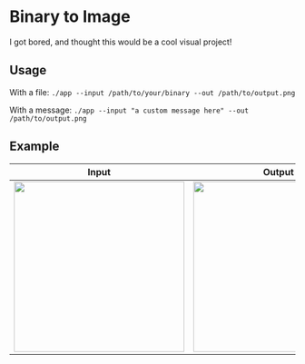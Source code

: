 # Binary to Image

I got bored, and thought this would be a cool visual project!

## Usage

With a file:
`./app --input /path/to/your/binary --out /path/to/output.png`

With a message:
`./app --input "a custom message here" --out /path/to/output.png`

## Example

| Input                                                                                                                             | Output                                                                                                                            |
| --------------------------------------------------------------------------------------------------------------------------------- | --------------------------------------------------------------------------------------------------------------------------------- |
| <img src="https://github.com/user-attachments/assets/7703da84-9e80-4fb4-a56c-a1ffadd43385" style="min-width: 300px" height="300"> | <img src="https://github.com/user-attachments/assets/e6ac528d-059f-4a75-96ad-80bc1b35f1eb" style="min-width: 300px" height="300"> |
